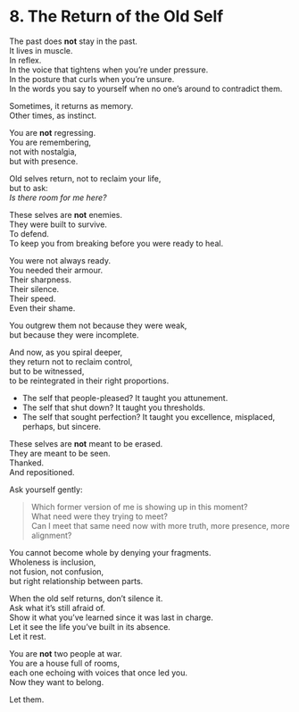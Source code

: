 # 8. The Return of the Old Self

The past does **not** stay in the past.  
It lives in muscle.  
In reflex.  
In the voice that tightens when you’re under pressure.  
In the posture that curls when you’re unsure.  
In the words you say to yourself when no one’s around to contradict them.

Sometimes, it returns as memory.  
Other times, as instinct.

You are **not** regressing.  
You are remembering,  
not with nostalgia,  
but with presence.

Old selves return, not to reclaim your life,  
but to ask:  
*Is there room for me here?*

These selves are **not** enemies.  
They were built to survive.  
To defend.  
To keep you from breaking before you were ready to heal.

You were not always ready.  
You needed their armour.  
Their sharpness.  
Their silence.  
Their speed.  
Even their shame.

You outgrew them not because they were weak,  
but because they were incomplete.

And now, as you spiral deeper,  
they return not to reclaim control,  
but to be witnessed,  
to be reintegrated in their right proportions.

- The self that people-pleased? It taught you attunement.  
- The self that shut down? It taught you thresholds.  
- The self that sought perfection? It taught you excellence, misplaced, perhaps, but sincere.

These selves are **not** meant to be erased.  
They are meant to be seen.  
Thanked.  
And repositioned.

Ask yourself gently:

> Which former version of me is showing up in this moment?  
> What need were they trying to meet?  
> Can I meet that same need now with more truth, more presence, more alignment?

You cannot become whole by denying your fragments.  
Wholeness is inclusion,  
not fusion, not confusion,  
but right relationship between parts.

When the old self returns, don’t silence it.  
Ask what it’s still afraid of.  
Show it what you’ve learned since it was last in charge.  
Let it see the life you’ve built in its absence.  
Let it rest.

You are **not** two people at war.  
You are a house full of rooms,  
each one echoing with voices that once led you.  
Now they want to belong.  

Let them.  

